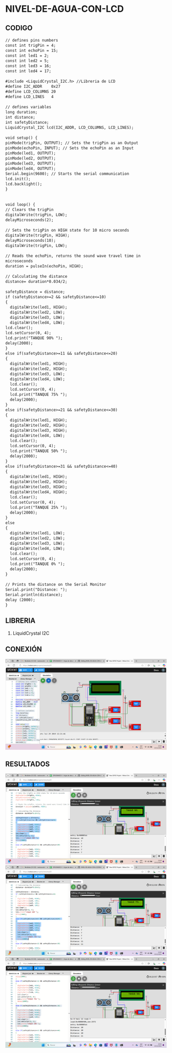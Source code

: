 # NIVEL-DE-AGUA-CON-LCD

## CODIGO

```
// defines pins numbers
const int trigPin = 4;
const int echoPin = 15;
const int led1 = 2;
const int led2 = 5;
const int led3 = 16;
const int led4 = 17;

#include <LiquidCrystal_I2C.h> //Libreria de LCD
#define I2C_ADDR    0x27
#define LCD_COLUMNS 20
#define LCD_LINES   4

// defines variables
long duration;
int distance;
int safetyDistance;
LiquidCrystal_I2C lcd(I2C_ADDR, LCD_COLUMNS, LCD_LINES);

void setup() {
pinMode(trigPin, OUTPUT); // Sets the trigPin as an Output
pinMode(echoPin, INPUT); // Sets the echoPin as an Input
pinMode(led1, OUTPUT);
pinMode(led2, OUTPUT);
pinMode(led3, OUTPUT);
pinMode(led4, OUTPUT);
Serial.begin(9600); // Starts the serial communication
lcd.init();
lcd.backlight();
}


void loop() {
// Clears the trigPin
digitalWrite(trigPin, LOW);
delayMicroseconds(2);

// Sets the trigPin on HIGH state for 10 micro seconds
digitalWrite(trigPin, HIGH);
delayMicroseconds(10);
digitalWrite(trigPin, LOW);

// Reads the echoPin, returns the sound wave travel time in microseconds
duration = pulseIn(echoPin, HIGH);

// Calculating the distance
distance= duration*0.034/2;

safetyDistance = distance;
if (safetyDistance>=2 && safetyDistance<=10)
{
  digitalWrite(led1, HIGH);
  digitalWrite(led2, LOW);
  digitalWrite(led3, LOW);
  digitalWrite(led4, LOW);
lcd.clear();  
lcd.setCursor(0, 4);
lcd.print("TANQUE 90% ");
delay(2000);
}
else if(safetyDistance>=11 && safetyDistance<=20) 
{
  digitalWrite(led1, HIGH);
  digitalWrite(led2, HIGH);
  digitalWrite(led3, LOW);
  digitalWrite(led4, LOW);
  lcd.clear(); 
  lcd.setCursor(0, 4);
  lcd.print("TANQUE 75% ");
  delay(2000);
}
else if(safetyDistance>=21 && safetyDistance<=30) 
{
  digitalWrite(led1, HIGH);
  digitalWrite(led2, HIGH);
  digitalWrite(led3, HIGH);
  digitalWrite(led4, LOW);
  lcd.clear(); 
  lcd.setCursor(0, 4);
  lcd.print("TANQUE 50% ");
  delay(2000);
}
else if(safetyDistance>=31 && safetyDistance<=40) 
{
  digitalWrite(led1, HIGH);
  digitalWrite(led2, HIGH);
  digitalWrite(led3, HIGH);
  digitalWrite(led4, HIGH);
  lcd.clear(); 
  lcd.setCursor(0, 4);
  lcd.print("TANQUE 25% ");
  delay(2000);
}
else
{
  digitalWrite(led1, LOW);
  digitalWrite(led2, LOW);
  digitalWrite(led3, LOW);
  digitalWrite(led4, LOW);
  lcd.clear(); 
  lcd.setCursor(0, 4);
  lcd.print("TANQUE 0% ");
  delay(2000);
}

// Prints the distance on the Serial Monitor
Serial.print("Distance: ");
Serial.println(distance);
delay (2000);
}
```

## LIBRERIA

1. LiquidCrystal I2C

## CONEXIÓN

![](https://github.com/RaulCasS/NIVEL-DE-AGUA-CON-LCD/blob/main/Captura%20de%20pantalla%202024-12-13%20232619.png?raw=true)

## RESULTADOS

![](https://github.com/RaulCasS/NIVEL-DE-AGUA-CON-LCD/blob/main/Captura%20de%20pantalla%202024-12-13%20232929.png?raw=true)
![](https://github.com/RaulCasS/NIVEL-DE-AGUA-CON-LCD/blob/main/Captura%20de%20pantalla%202024-12-13%20233042.png?raw=true)
![](https://github.com/RaulCasS/NIVEL-DE-AGUA-CON-LCD/blob/main/Captura%20de%20pantalla%202024-12-13%20233226.png?raw=true)
![]()

